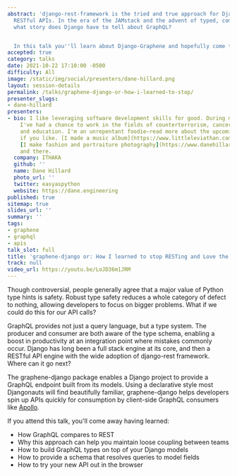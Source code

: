 ```yaml
---
abstract: 'django-rest-framework is the tried and true approach for Djangonauts building
  RESTful APIs. In the era of the JAMstack and the advent of typed, composable queries,
  what story does Django have to tell about GraphQL?


  In this talk you''ll learn about Django-Graphene and hopefully come to love it.'
accepted: true
category: talks
date: 2021-10-22 17:10:00 -0500
difficulty: All
image: /static/img/social/presenters/dane-hillard.png
layout: session-details
permalink: /talks/graphene-django-or-how-i-learned-to-stop/
presenter_slugs:
- dane-hillard
presenters:
- bio: I like leveraging software development skills for good. During my short career
    I've had a chance to work in the fields of counterterrorism, cancer research,
    and education. I'm an unrepentant foodie—read more about the upcoming [Piquant](https://piquantmag.com/about)
    if you like. [I made a music album](https://www.littleleviathan.com) once and
    [I make fashion and portraiture photography](https://www.danehillard.com) here
    and there.
  company: ITHAKA
  github: ''
  name: Dane Hillard
  photo_url: ''
  twitter: easyaspython
  website: https://dane.engineering
published: true
sitemap: true
slides_url: ''
summary: ''
tags:
- graphene
- graphql
- apis
talk_slot: full
title: 'graphene-django or: How I learned to stop RESTing and Love the Graph'
track: null
video_url: https://youtu.be/LoJD36m1JRM
---
```


Though controversial, people generally agree that a major value of Python type hints is safety. Robust type safety reduces a whole category of defect to nothing, allowing developers to focus on bigger problems. What if we could do this for our API calls?

GraphQL provides not just a query language, but a type system. The producer and consumer are both aware of the type schema, enabling a boost in productivity at an integration point where mistakes commonly occur. Django has long been a full stack engine at its core, and then a RESTful API engine with the wide adoption of django-rest framework. Where can it go next?

The graphene-django package enables a Django project to provide a GraphQL endpoint built from its models. Using a declarative style most Djangonauts will find beautifully familiar, graphene-django helps developers spin up APIs quickly for consumption by client-side GraphQL consumers like [Apollo](https://www.apollographql.com/).

If you attend this talk, you'll come away having learned:

* How GraphQL compares to REST
* Why this approach can help you maintain loose coupling between teams
* How to build GraphQL types on top of your Django models
* How to provide a schema that resolves queries to model fields
* How to try your new API out in the browser

